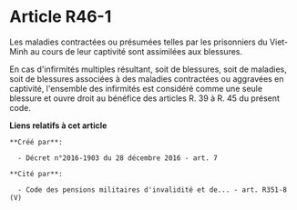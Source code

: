 # Article R46-1

Les maladies contractées ou présumées telles par les prisonniers du Viet-Minh au cours de leur captivité sont assimilées aux
blessures.

En cas d'infirmités multiples résultant, soit de blessures, soit de maladies, soit de blessures associées à des maladies
contractées ou aggravées en captivité, l'ensemble des infirmités est considéré comme une seule blessure et ouvre droit au
bénéfice des articles R. 39 à R. 45 du présent code.

**Liens relatifs à cet article**

	**Créé par**:

	  - Décret n°2016-1903 du 28 décembre 2016 - art. 7

	**Cité par**:

	  - Code des pensions militaires d'invalidité et de... - art. R351-8 (V)
